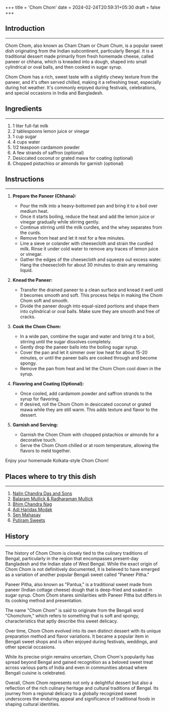 +++
title = 'Chom Chom'
date = 2024-02-24T20:59:31+05:30
draft = false
+++

## Introduction

---

Chom Chom, also known as Cham Cham or Chum Chum, is a popular sweet dish originating from the Indian subcontinent, particularly Bengal. It is a traditional dessert made primarily from fresh homemade cheese, called paneer or chhana, which is kneaded into a dough, shaped into small cylindrical or oval balls, and then cooked in sugar syrup.

Chom Chom has a rich, sweet taste with a slightly chewy texture from the paneer, and it's often served chilled, making it a refreshing treat, especially during hot weather. It's commonly enjoyed during festivals, celebrations, and special occasions in India and Bangladesh.

## Ingredients

---

1. 1 liter full-fat milk
2. 2 tablespoons lemon juice or vinegar
3. 1 cup sugar
4. 4 cups water
5. 1/2 teaspoon cardamom powder
6. A few strands of saffron (optional)
7. Desiccated coconut or grated mawa for coating (optional)
8. Chopped pistachios or almonds for garnish (optional)

## Instructions

---

1. **Prepare the Paneer (Chhana):**

   - Pour the milk into a heavy-bottomed pan and bring it to a boil over medium heat.
   - Once it starts boiling, reduce the heat and add the lemon juice or vinegar gradually while stirring gently.
   - Continue stirring until the milk curdles, and the whey separates from the curds.
   - Remove from heat and let it rest for a few minutes.
   - Line a sieve or colander with cheesecloth and strain the curdled milk. Rinse it under cold water to remove any traces of lemon juice or vinegar.
   - Gather the edges of the cheesecloth and squeeze out excess water. Hang the cheesecloth for about 30 minutes to drain any remaining liquid.

2. **Knead the Paneer:**

   - Transfer the drained paneer to a clean surface and knead it well until it becomes smooth and soft. This process helps in making the Chom Chom soft and smooth.
   - Divide the paneer dough into equal-sized portions and shape them into cylindrical or oval balls. Make sure they are smooth and free of cracks.

3. **Cook the Chom Chom:**

   - In a wide pan, combine the sugar and water and bring it to a boil, stirring until the sugar dissolves completely.
   - Gently drop the paneer balls into the boiling sugar syrup.
   - Cover the pan and let it simmer over low heat for about 15-20 minutes, or until the paneer balls are cooked through and become spongy.
   - Remove the pan from heat and let the Chom Chom cool down in the syrup.

4. **Flavoring and Coating (Optional):**

   - Once cooled, add cardamom powder and saffron strands to the syrup for flavoring.
   - If desired, roll the Chom Chom in desiccated coconut or grated mawa while they are still warm. This adds texture and flavor to the dessert.

5. **Garnish and Serving:**
   - Garnish the Chom Chom with chopped pistachios or almonds for a decorative touch.
   - Serve the Chom Chom chilled or at room temperature, allowing the flavors to meld together.

Enjoy your homemade Kolkata-style Chom Chom!

## Places where to try this dish

---

1. [Nalin Chandra Das and Sons](https://maps.app.goo.gl/Hwf3jFD8rumdVkny5)
2. [Balaram Mullick & Radharaman Mullick](https://maps.app.goo.gl/1veMv4Z6Mn46mzEh6)
3. [Bhim Chandra Nag](https://maps.app.goo.gl/7NWDzkySxWFkx1ak6)
4. [Adi Haridas Modak](https://maps.app.goo.gl/h67ctG9AetiPTtPE6)
5. [Sen Mahasay](https://maps.app.goo.gl/CsfbNC5xSmpyNybn6)
6. [Putiram Sweets](https://maps.app.goo.gl/ZaFhJPkUqz2ygiZm7)

## History

---

The history of Chom Chom is closely tied to the culinary traditions of Bengal, particularly in the region that encompasses present-day Bangladesh and the Indian state of West Bengal. While the exact origin of Chom Chom is not definitively documented, it is believed to have emerged as a variation of another popular Bengali sweet called "Paneer Pitha."

Paneer Pitha, also known as "Pantua," is a traditional sweet made from paneer (Indian cottage cheese) dough that is deep-fried and soaked in sugar syrup. Chom Chom shares similarities with Paneer Pitha but differs in its cooking method and presentation.

The name "Chom Chom" is said to originate from the Bengali word "Chomchom," which refers to something that is soft and spongy, characteristics that aptly describe this sweet delicacy.

Over time, Chom Chom evolved into its own distinct dessert with its unique preparation method and flavor variations. It became a popular item in Bengali sweet shops and is often enjoyed during festivals, weddings, and other special occasions.

While its precise origin remains uncertain, Chom Chom's popularity has spread beyond Bengal and gained recognition as a beloved sweet treat across various parts of India and even in communities abroad where Bengali cuisine is celebrated.

Overall, Chom Chom represents not only a delightful dessert but also a reflection of the rich culinary heritage and cultural traditions of Bengal. Its journey from a regional delicacy to a globally recognized sweet underscores the enduring appeal and significance of traditional foods in shaping cultural identities.
